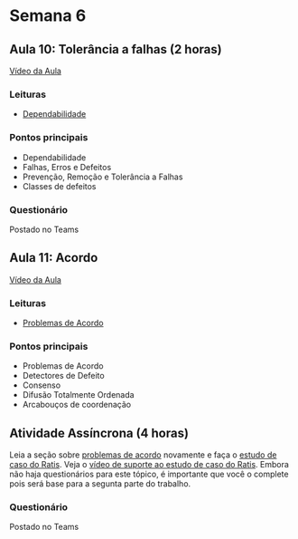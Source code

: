 # Semana 6

## Aula 10: Tolerância a falhas (2 horas)

[Vídeo da Aula](https://web.microsoftstream.com/video/b1e012fe-8525-4531-a3d1-d725c6d677de)

### Leituras

* [Dependabilidade](https://lasarojc.github.io/ds_notes/fault/)

### Pontos principais

* Dependabilidade
* Falhas, Erros e Defeitos
* Prevenção, Remoção e Tolerância a Falhas
* Classes de defeitos

### Questionário

Postado no Teams

## Aula 11: Acordo

[Vídeo da Aula](https://web.microsoftstream.com/video/368d6dff-0756-4fd8-a6e6-dde2a97cc6fe)

### Leituras

* [Problemas de Acordo](https://lasarojc.github.io/ds_notes/fault/#problemas-de-acordo)

### Pontos principais
* Problemas de Acordo
* Detectores de Defeito
* Consenso
* Difusão Totalmente Ordenada
* Arcabouços de coordenação


## Atividade Assíncrona (4 horas)

Leia a seção sobre [problemas de acordo](https://lasarojc.github.io/ds_notes/fault/#problemas-de-acordo) novamente e faça o [estudo de caso do Ratis](https://lasarojc.github.io/ds_notes/fault/#estudo-de-caso-ratis). 
Veja o [vídeo de suporte ao estudo de caso do Ratis](https://web.microsoftstream.com/video/d9600538-d369-4347-b3ed-bcda0daa883f). Embora não haja questionários para este tópico, é importante que você o complete pois será base para a segunta parte do trabalho.

### Questionário

Postado no Teams

